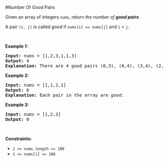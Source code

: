 #Number Of Good Pairs
<p>Given an array of integers <code>nums</code>, return <em>the number of <strong>good pairs</strong></em>.</p>
<p>A pair <code>(i, j)</code> is called <em>good</em> if <code>nums[i] == nums[j]</code> and <code>i</code> &lt; <code>j</code>.</p>
<p> </p>
<p><strong class="example">Example 1:</strong></p>
<pre><strong>Input:</strong> nums = [1,2,3,1,1,3]
<strong>Output:</strong> 4
<strong>Explanation:</strong> There are 4 good pairs (0,3), (0,4), (3,4), (2,5) 0-indexed.
</pre>
<p><strong class="example">Example 2:</strong></p>
<pre><strong>Input:</strong> nums = [1,1,1,1]
<strong>Output:</strong> 6
<strong>Explanation:</strong> Each pair in the array are <em>good</em>.
</pre>
<p><strong class="example">Example 3:</strong></p>
<pre><strong>Input:</strong> nums = [1,2,3]
<strong>Output:</strong> 0
</pre>
<p> </p>
<p><strong>Constraints:</strong></p>
<ul>
<li><code>1 &lt;= nums.length &lt;= 100</code></li>
<li><code>1 &lt;= nums[i] &lt;= 100</code></li>
</ul>
